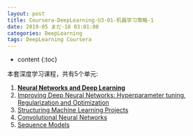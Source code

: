 ```yaml
---
layout: post
title: Coursera-DeepLearning-U3-01-机器学习策略-1
date: 2019-05 まだ-18 03:01:00
categories: DeepLearning
tags: DeepLearning Coursera
---
```

* content
{:toc}

本套深度学习课程，共有5个单元:

1. [**Neural Networks and Deep Learning**](https://www.coursera.org/learn/neural-networks-deep-learning/home/welcome)
2. [Improving Deep Neural Networks: Hyperparameter tuning, Regularization and Optimization](https://www.coursera.org/learn/deep-neural-network/home/welcome)
3. [Structuring Machine Learning Projects](https://www.coursera.org/learn/machine-learning-projects/home/welcome)
4. [Convolutional Neural Networks](https://www.coursera.org/learn/convolutional-neural-networks/home/welcome)
5. [Sequence Models](https://www.coursera.org/learn/nlp-sequence-models/home/welcome)




